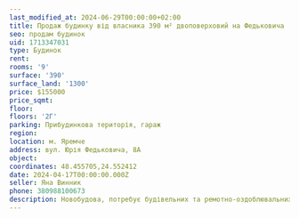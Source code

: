 ```yaml
---
last_modified_at: 2024-06-29T00:00:00+02:00
title: Продаж будинку від власника 390 м² двоповерховий на Федьковича
seo: продам будинок
uid: 1713347031
type: Будинок
rent:
rooms: '9'
surface: '390'
surface_land: '1300'
price: $155000
price_sqmt:
floor:
floors: '2Г'
parking: Прибудинкова територія, гараж
region:
location: м. Яремче
address: вул. Юрія Федьковича, 8А
object:
coordinates: 48.455705,24.552412
date: 2024-04-17T00:00:00.000Z
seller: Яна Винник
phone: 380988100673
description: Новобудова, потребує будівельних та ремотно-оздоблювальних робіт
---
```

